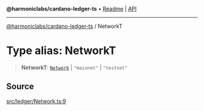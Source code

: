 **@harmoniclabs/cardano-ledger-ts** • [Readme](../Introduction) \| [API](../globals)

***

[@harmoniclabs/cardano-ledger-ts](../Introduction) / NetworkT

# Type alias: NetworkT

> **NetworkT**: [`Network`](../enumerations/Network) \| `"mainnet"` \| `"testnet"`

## Source

[src/ledger/Network.ts:9](https://github.com/HarmonicLabs/cardano-ledger-ts/blob/d1659b0/src/ledger/Network.ts#L9)

